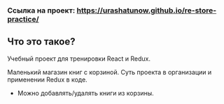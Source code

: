 ### Ссылка на проект: https://urashatunow.github.io/re-store-practice/

## Что это такое?
 Учебный проект для тренировки React и Redux. 

 Маленький магазин книг с корзиной. Суть проекта в организации и применении Redux в коде.

- Можно добавлять/удалять книги из корзины.
